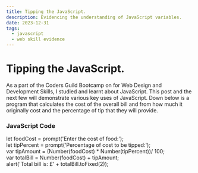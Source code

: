 ```yaml
---
title: Tipping the JavaScript.
description: Evidencing the understanding of JavaScript variables.
date: 2023-12-31
tags:
  - javascript
  - web skill evidence
---
```


<div class="container fluid">
  <h1 class="col align-self-center">Tipping the JavaScript.</h1>
  <div class="row justify-content-center">
    <p class="col-8">
	As a part of the Coders Guild Bootcamp on for Web Design and Development Skills, I studied and learnt about JavaScript. This post and the next few will demonstrate various key uses of JavaScript. Down below is a program that calculates the cost of the overall bill and from how much it originally cost and the percentage of tip that they will provide.
    </p>
	<h3 class="row">JavaScript Code</h3>
	<p class="col-8">
	let foodCost = prompt('Enter the cost of food:');<br/>
	let tipPercent = prompt('Percentage of cost to be tipped:');<br/> 
	var tipAmount = (Number(foodCost) * Number(tipPercent))/ 100;<br/>
	var totalBill = Number(foodCost) + tipAmount;<br/>
	alert('Total bill is: £' + totalBill.toFixed(2));	
	</p>
  </div>
</div>



